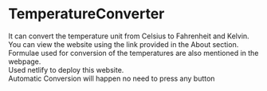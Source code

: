 # TemperatureConverter
It can convert the temperature unit from Celsius to Fahrenheit and Kelvin.  
You can view the website using the link provided in the About section.   
Formulae used for conversion of the temperatures are also mentioned in the webpage.   
Used netlify to deploy this website.    
Automatic Conversion will happen no need to press any button
